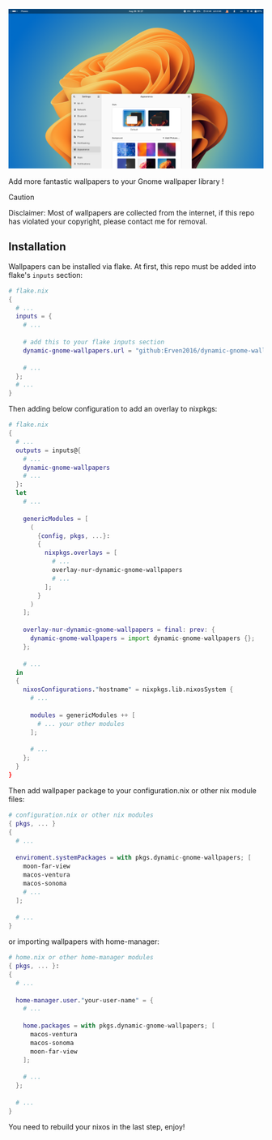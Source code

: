 
![gnome-settings-appearance](./docs/assets/example-wallpaper.png)

Add more fantastic wallpapers to your Gnome wallpaper library !

> [!CAUTION]
>
> Disclaimer: Most of wallpapers are collected from the
> internet, if this repo has violated your copyright, 
> please contact me for removal.
>

## Installation

Wallpapers can be installed via flake. At first, this repo must be added into flake's `inputs` section:

```nix
# flake.nix
{
  # ... 
  inputs = {
    # ...

    # add this to your flake inputs section
    dynamic-gnome-wallpapers.url = "github:Erven2016/dynamic-gnome-wallpapers.nur/master";

    # ...
  };
  # ...
}
```

Then adding below configuration to add an overlay to nixpkgs:

```nix
# flake.nix
{
  # ...
  outputs = inputs@{
    # ...
    dynamic-gnome-wallpapers
    # ...
  }:
  let
    # ...

    genericModules = [
      (
        {config, pkgs, ...}:
        {
          nixpkgs.overlays = [
            # ...
            overlay-nur-dynamic-gnome-wallpapers
            # ...
          ];
        }
      )
    ];

    overlay-nur-dynamic-gnome-wallpapers = final: prev: {
      dynamic-gnome-wallpapers = import dynamic-gnome-wallpapers {};
    };

    # ...
  in
  {
    nixosConfigurations."hostname" = nixpkgs.lib.nixosSystem {
      # ...

      modules = genericModules ++ [
        # ... your other modules
      ];

      # ...
    };
  }
}
```

Then add wallpaper package to your configuration.nix or other nix module files:

```nix
# configuration.nix or other nix modules
{ pkgs, ... }
{
  # ...

  enviroment.systemPackages = with pkgs.dynamic-gnome-wallpapers; [
    moon-far-view
    macos-ventura
    macos-sonoma
    # ...
  ];

  # ...
}
```

or importing wallpapers with home-manager:

```nix
# home.nix or other home-manager modules
{ pkgs, ... }:
{
  # ...

  home-manager.user."your-user-name" = {
    # ...

    home.packages = with pkgs.dynamic-gnome-wallpapers; [
      macos-ventura
      macos-sonoma
      moon-far-view
    ];

    # ...
  };

  # ...
}
```

You need to rebuild your nixos in the last step, enjoy!
